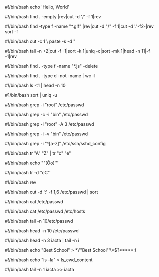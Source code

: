 #!/bin/bash
echo 'Hello, World'

#!/bin/bash
find . -empty |rev|cut -d '/' -f 1|rev

#!/bin/bash
find -type f -name "*.gif" |rev|cut -d "/" -f 1|cut -d '.'-f2-|rev sort -f

#!/bin/bash
cut -c 1 \ paste -s -d "

#!/bin/bash
tall -n +2|cut -f -1|sort -k 1|uniq -c|sort -mk 1|head -n 11|-f -1|rev

#!/bin/bash
find . -type f -name "*.js" -delete

#!/bin/bash
find . -type d -not -name | wc -l

#!/bin/bash
ls -t1 | head -n 10

#1/bin/bash
sort | uniq -u

#!/bin/bash
grep -i "root" /etc/passwd

#!/bin/bash
grep -c -i "bin" /etc/passwd

#!/bin/bash
grep -l "root" -A 3 /etc/passwd 

#!/bin/bash
grep -i -v "bin" /etc/passwd

#!/bin/bash
grep -i "^[a-z]" /etc/ssh/sshd_config

#!/bin/bash
tr "A" "Z" | tr "c" "e"

#!/bin/bash
echo "\"(Ôo)'"

#!/bin/bash
tr -d "cC"

#!/bin/bash
rev

#!/bin/bash
cut -d ':' -f 1,6 /etc/passwd | sort

#!/bin/bash
cat /etc/passwd

#!/bin/bash
cat /etc/passwd /etc/hosts

#!/bin/bash
tail -n 10/etc/passwd

#!/bin/bash
head -n 10 /etc/passwd



#!/bin/bash
head -n 3 iacta | tail -n i

#!/bin/bash
echo "Best School" >  \*\\'"Best School"\'\\*$\?\*\*\*\*\*:)

#!/bin/bash
echo "ls -la" > ls_cwd_content

#!/bin/bash
tail -n 1 iacta >> iacta


